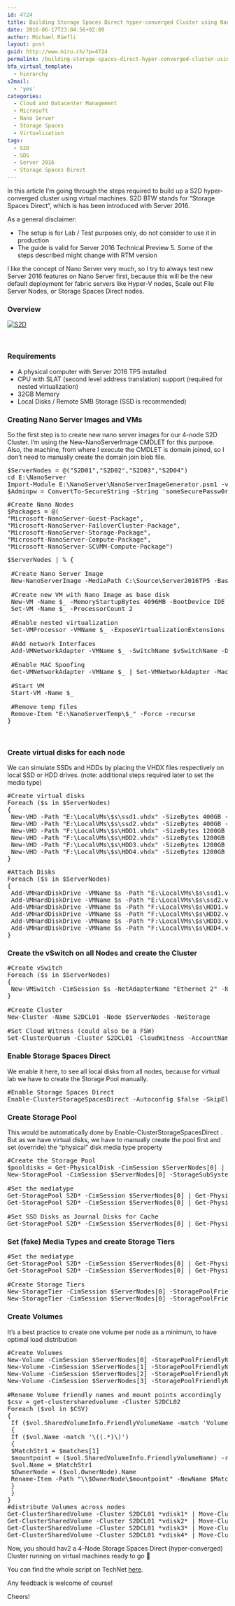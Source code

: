```yaml
---
id: 4724
title: Building Storage Spaces Direct hyper-converged Cluster using Nano Server in virtual Machines
date: 2016-06-17T23:04:56+02:00
author: Michael Rüefli
layout: post
guid: http://www.miru.ch/?p=4724
permalink: /building-storage-spaces-direct-hyper-converged-cluster-using-nano-server-in-virtual-machines/
bfa_virtual_template:
  - hierarchy
s2mail:
  - 'yes'
categories:
  - Cloud and Datacenter Management
  - Microsoft
  - Nano Server
  - Storage Spaces
  - Virtualization
tags:
  - S2D
  - SDS
  - Server 2016
  - Storage Spaces Direct
---
```

In this article I&#8217;m going through the steps required to build up a S2D hyper-converged cluster using virtual machines. S2D BTW stands for &#8220;Storage Spaces Direct&#8221;, which is has been introduced with Server 2016.

As a general disclaimer:

  * The setup is for Lab / Test purposes only, do not consider to use it in production
  * The guide is valid for Server 2016 Technical Preview 5. Some of the steps described might change with RTM version

I like the concept of Nano Server very much, so I try to always test new Server 2016 features on Nano Server first, because this will be the new default deployment for fabric servers like Hyper-V nodes, Scale out File Server Nodes, or Storage Spaces Direct nodes.

### Overview

[<img class="alignleft size-full wp-image-4761" src="../images/2016/06/S2D.png" alt="S2D" width="594" height="176" srcset="../images/2016/06/S2D.png 594w, ../images/2016/06/S2D-300x89.png 300w" sizes="(max-width: 594px) 100vw, 594px" />](http://www.miru.ch/building-storage-spaces-direct-hyper-converged-cluster-using-nano-server-in-virtual-machines/s2d/)

&nbsp;

### Requirements

  * A physical computer with Server 2016 TP5 installed
  * CPU with SLAT (second level address translation) support (required for nested virtualization)
  * 32GB Memory
  * Local Disks / Remote SMB Storage (SSD is recommended)

### Creating Nano Server Images and VMs

So the first step is to create new nano server images for our 4-node S2D Cluster. I&#8217;m using the New-NanoServerImage CMDLET for this purpose. Also, the machine, from where I execute the CMDLET is domain joined, so I don&#8217;t need to manually create the domain join blob file.

<pre class="">$ServerNodes = @("S2D01","S2D02","S2D03","S2D04")
cd E:\NanoServer
Import-Module E:\NanoServer\NanoServerImageGenerator.psm1 -verbose
$Adminpw = ConvertTo-SecureString -String 'someSecurePassw0rd' -AsPlainText -Force</pre>

<pre class="">#Create Nano Nodes
$Packages = @(
"Microsoft-NanoServer-Guest-Package",
"Microsoft-NanoServer-FailoverCluster-Package",
"Microsoft-NanoServer-Storage-Package",
"Microsoft-NanoServer-Compute-Package",
"Microsoft-NanoServer-SCVMM-Compute-Package")</pre>

<pre class="">$ServerNodes | % {
 
 #Create Nano Server Image
 New-NanoServerImage -MediaPath C:\Source\Server2016TP5 -BasePath "E:\NanoServerTemp\$_" -TargetPath "E:\LocalVMs\$_\$_.vhd" -Packages $packages -ComputerName "$_" -AdministratorPassword $adminpw -DeploymentType Host -Edition Datacenter -DomainName mirucloud.local -ReuseDomainNode
 
 #Create new VM with Nano Image as base disk
 New-VM -Name $_ -MemoryStartupBytes 4096MB -BootDevice IDE -VHDPath "E:\LocalVMs\$_\$_.vhd" -SwitchName $vSwitchName -Path "E:\LocalVMs\$_" -Generation 1
 Set-VM -Name $_ -ProcessorCount 2
 
 #Enable nested virtualization
 Set-VMProcessor -VMName $_ -ExposeVirtualizationExtensions $true

 #Add network Interfaces
 Add-VMNetworkAdapter -VMName $_ -SwitchName $vSwitchName -DeviceNaming On
 
 #Enable MAC Spoofing
 Get-VMNetworkAdapter -VMName $_ | Set-VMNetworkAdapter -MacAddressSpoofing On

 #Start VM
 Start-VM -Name $_ 
 
 #Remove temp files
 Remove-Item "E:\NanoServerTemp\$_" -Force -recurse
}</pre>

&nbsp;

### Create virtual disks for each node

We can simulate SSDs and HDDs by placing the VHDX files respectively on local SSD or HDD drives. (note: additional steps required later to set the media type)

<pre class="">#Create virtual disks
Foreach ($s in $ServerNodes)
{
 New-VHD -Path "E:\LocalVMs\$s\ssd1.vhdx" -SizeBytes 400GB -Dynamic
 New-VHD -Path "E:\LocalVMs\$s\ssd2.vhdx" -SizeBytes 400GB -Dynamic
 New-VHD -Path "F:\LocalVMs\$s\HDD1.vhdx" -SizeBytes 1200GB -Dynamic
 New-VHD -Path "F:\LocalVMs\$s\HDD2.vhdx" -SizeBytes 1200GB -Dynamic
 New-VHD -Path "F:\LocalVMs\$s\HDD3.vhdx" -SizeBytes 1200GB -Dynamic
 New-VHD -Path "F:\LocalVMs\$s\HDD4.vhdx" -SizeBytes 1200GB -Dynamic
}</pre>

<pre class="">#Attach Disks
Foreach ($s in $ServerNodes)
{
 Add-VMHardDiskDrive -VMName $s -Path "E:\LocalVMs\$s\ssd1.vhdx" -ControllerType SCSI
 Add-VMHardDiskDrive -VMName $s -Path "E:\LocalVMs\$s\ssd2.vhdx" -ControllerType SCSI
 Add-VMHardDiskDrive -VMName $s -Path "F:\LocalVMs\$s\HDD1.vhdx" -ControllerType SCSI
 Add-VMHardDiskDrive -VMName $s -Path "F:\LocalVMs\$s\HDD2.vhdx" -ControllerType SCSI
 Add-VMHardDiskDrive -VMName $s -Path "F:\LocalVMs\$s\HDD3.vhdx" -ControllerType SCSI
 Add-VMHardDiskDrive -VMName $s -Path "F:\LocalVMs\$s\HDD4.vhdx" -ControllerType SCSI
}</pre>

### Create the vSwitch on all Nodes and create the Cluster

<pre class="">#Create vSwitch
Foreach ($s in $ServerNodes)
{
 New-VMSwitch -CimSession $s -NetAdapterName "Ethernet 2" -Name "vSwitch"
}

#Create Cluster
New-Cluster -Name S2DCL01 -Node $ServerNodes -NoStorage

#Set Cloud Witness (could also be a FSW)
Set-ClusterQuorum -Cluster S2DCL01 -CloudWitness -AccountName "&lt;storage account name&gt;" -AccessKey "&lt;Access Key&gt;"
</pre>

### Enable Storage Spaces Direct

We enable it here, to see all local disks from all nodes, because for virtual lab we have to create the Storage Pool manually.

<pre class="">#Enable Storage Spaces Direct
Enable-ClusterStorageSpacesDirect -Autoconfig $false -SkipEligibilityChecks -CimSession $ServerNodes[0] -Confirm:$false</pre>

### Create Storage Pool

This would be automatically done by Enable-ClusterStorageSpacesDirect . But as we have virtual disks, we have to manually create the pool first and set (override) the &#8220;physical&#8221; disk media type property

<pre class="">#Create the Storage Pool
$pooldisks = Get-PhysicalDisk -CimSession $ServerNodes[0] | ? canpool
New-StoragePool -CimSession $ServerNodes[0] -StorageSubSystemFriendlyName "*Cluster*" -FriendlyName "S2D Pool" -FaultDomainAwarenessDefault StorageScaleUnit -PhysicalDisks $pooldisks

#Set the mediatype
Get-StoragePool S2D* -CimSession $ServerNodes[0] | Get-PhysicalDisk | where {$_.Size -lt 500GB} | Set-PhysicalDisk -MediaType SSD
Get-StoragePool S2D* -CimSession $ServerNodes[0] | Get-PhysicalDisk | where {$_.Size -gt 1TB} | Set-PhysicalDisk -MediaType HDD

#Set SSD Disks as Journal Disks for Cache
Get-StoragePool S2D* -CimSession $ServerNodes[0] | Get-PhysicalDisk | where {$_.Size -lt 500GB} | Set-PhysicalDisk -Usage Journal</pre>

### Set (fake) Media Types and create Storage Tiers

<pre class="">#Set the mediatype
Get-StoragePool S2D* -CimSession $ServerNodes[0] | Get-PhysicalDisk | where {$_.Size -lt 500GB} | Set-PhysicalDisk -MediaType SSD
Get-StoragePool S2D* -CimSession $ServerNodes[0] | Get-PhysicalDisk | where {$_.Size -gt 1TB} | Set-PhysicalDisk -MediaType HDD

#Create Storage Tiers
New-StorageTier -CimSession $ServerNodes[0] -StoragePoolFriendlyName S2D* -FriendlyName Capacity -MediaType HDD
New-StorageTier -CimSession $ServerNodes[0] -StoragePoolFriendlyName S2D* -FriendlyName Performance -MediaType SSD</pre>

### Create Volumes

It&#8217;s a best practice to create one volume per node as a minimum, to have optimal load distribution

<pre class="">#Create Volumes
New-Volume -CimSession $ServerNodes[0] -StoragePoolFriendlyName S2D* -FriendlyName vdisk1 -FileSystem CSVFS_REFS -StorageTierFriendlyName Capacity -StorageTierSizes 250GB
New-Volume -CimSession $ServerNodes[1] -StoragePoolFriendlyName S2D* -FriendlyName vdisk2 -FileSystem CSVFS_REFS -StorageTierFriendlyName Capacity -StorageTierSizes 250GB
New-Volume -CimSession $ServerNodes[2] -StoragePoolFriendlyName S2D* -FriendlyName vdisk3 -FileSystem CSVFS_REFS -StorageTierFriendlyName Capacity -StorageTierSizes 250GB
New-Volume -CimSession $ServerNodes[3] -StoragePoolFriendlyName S2D* -FriendlyName vdisk4 -FileSystem CSVFS_REFS -StorageTierFriendlyName Capacity -StorageTierSizes 250GB

#Rename Volume friendly names and mount points accordingly
$csv = get-clustersharedvolume -Cluster S2DCL02
Foreach ($vol in $CSV)
{
 If ($vol.SharedVolumeInfo.FriendlyVolumeName -match 'Volume\d+$')
 {
 If ($vol.Name -match '\((.*)\)')
 {
 $MatchStr1 = $matches[1]
 $mountpoint = ($vol.SharedVolumeInfo.FriendlyVolumeName) -replace 'C:','C$'
 $vol.Name = $MatchStr1
 $OwnerNode = ($vol.OwnerNode).Name
 Rename-Item -Path "\\$OwnerNode\$mountpoint" -NewName $MatchStr1  
 }
 }
}
#distribute Volumes across nodes
Get-ClusterSharedVolume -Cluster S2DCL01 *vdisk1* | Move-ClusterSharedVolume -Node S2D01
Get-ClusterSharedVolume -Cluster S2DCL01 *vdisk2* | Move-ClusterSharedVolume -Node S2D02
Get-ClusterSharedVolume -Cluster S2DCL01 *vdisk3* | Move-ClusterSharedVolume -Node S2D03
Get-ClusterSharedVolume -Cluster S2DCL01 *vdisk4* | Move-ClusterSharedVolume -Node S2D04</pre>

Now, you should hav2 a 4-Node Storage Spaces Direct (hyper-converged) Cluster running on virtual machines ready to go 🙂

You can find the whole script on TechNet <a href="https://gallery.technet.microsoft.com/Building-Storage-Spaces-a0436d4e" target="_blank">here</a>.

Any feedback is welcome of course!

Cheers!

&nbsp;